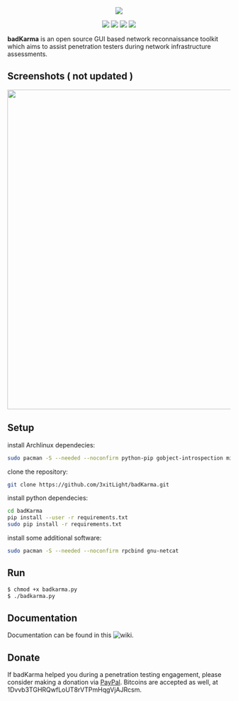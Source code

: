 <p align="center">
	<img src="https://user-images.githubusercontent.com/635790/47499886-82a3cb80-d861-11e8-8186-6f090eb2471f.png">
	<p align="center">
		<a href="https://www.python.org/"><img src="https://img.shields.io/badge/python-3-green.svg"></a>
		<a href="https://github.com/r3vn/badKarma/blob/master/license.md"><img src="https://img.shields.io/badge/license-GPLv3-red.svg"></a>
		<a href="https://badkarma.xfiltrated.com/"><img src="https://img.shields.io/badge/web-site-none.svg"></a>
		<a href="https://twitter.com/r3vnn"><img src="https://img.shields.io/badge/twitter-@r3vnn-blue.svg"></a>
	</p>
</p>

**badKarma** is an open source GUI based network reconnaissance toolkit which aims to assist penetration testers during network infrastructure assessments.

## Screenshots ( not updated )
<p align="center">
	<img width="720" src="https://user-images.githubusercontent.com/635790/45002099-7161df80-afd3-11e8-8131-a4dfd8090562.gif">
</p>

## Setup  

install Archlinux dependecies:

```bash
sudo pacman -S --needed --noconfirm python-pip gobject-introspection mitmproxy ffmpeg gtk-vnc gtksourceview3 vte3 osm-gps-map webkit2gtk exploitdb --overwrite='*'
```

clone the repository:
```bash
git clone https://github.com/3xitLight/badKarma.git
```
install python dependecies:
```bash
cd badKarma
pip install --user -r requirements.txt
sudo pip install -r requirements.txt
```

install some additional software:
```bash
sudo pacman -S --needed --noconfirm rpcbind gnu-netcat
```


## Run

```bash
$ chmod +x badkarma.py
$ ./badkarma.py
```

## Documentation

Documentation can be found in this ![wiki](https://github.com/r3vn/badKarma/wiki).

## Donate

If badKarma helped you during a penetration testing engagement, please consider making a donation via [PayPal](https://www.paypal.com/cgi-bin/webscr?cmd=_s-xclick&hosted_button_id=SK6XQ2BKHYGH6&lc=en_XC). Bitcoins are accepted as well, at 1Dvvb3TGHRQwfLoUT8rVTPmHqgVjAJRcsm.
